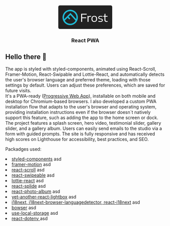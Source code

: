<br>
<p align="center">
  <a href="https://frost-tattoo.netlify.app/" target="_blank" rel="noopener noreferrer">
  <img src="https://github.com/AndrasE/raw-readme/blob/main/frost-readme.png?raw=true" width="170px">
  </a>
</p>

<h3 align="center">
React PWA
<br>

</h3>

## Hello there 👋

The app is styled with styled-components, animated using React-Scroll, Framer-Motion, React-Swipable and Lottie-React, and automatically detects the user's browser language and preferred theme, loading with those settings by default. Users can adjust these preferences, which are saved for future visits. <br />It's a PWA-ready (<a href="https://developer.mozilla.org/en-US/docs/Web/Progressive_web_apps" target="_blank">Progressive Web App</a>), installable on both mobile and desktop for Chromium-based browsers. I also developed a custom PWA installation flow that adapts to the user's browser and operating system, providing installation instructions even if the browser doesn`t natively support this feature, such as adding the app to the home screen or dock.<br />The project features a splash screen, hero video, testimonial slider, gallery slider, and a gallery album. Users can easily send emails to the studio via a form with guided prompts. The site is fully responsive and has received high scores on Lighthouse for accessibility, best practices, and SEO.

Packadges used:

<li><a
 href="https://styled-components.com/"
target="_blank"
rel="noopener noreferrer"
>styled-components</a> asd
</li>
<li><a
 href="https://www.npmjs.com/package/framer-motion"
target="_blank"
rel="noopener noreferrer"
>framer-motion</a> asd
</li>
<li><a
 href="https://www.npmjs.com/package/react-scroll"
target="_blank"
rel="noopener noreferrer"
>react-scroll</a> asd
</li>
<li><a
 href="react-swipeable"
target="_blank"
rel="noopener noreferrer"
>react-swipeable</a> asd 
</li>
<li><a
 href="https://www.npmjs.com/package/lottie-react"
target="_blank"
rel="noopener noreferrer"
>lottie-react</a> asd 
</li>
<li><a
 href="https://splidejs.com/integration/react-splide/"
target="_blank"
rel="noopener noreferrer"
>react-splide</a> asd 
</li>
<li><a
 href="https://react-photo-album.com/"
target="_blank"
rel="noopener noreferrer"
>react-photo-album</a> asd 
</li>
<li><a
 href="https://yet-another-react-lightbox.com/"
target="_blank"
rel="noopener noreferrer"
>yet-another-react-lightbox</a> asd 
</li>
<li><a
 href="https://www.i18next.com/"
target="_blank"
rel="noopener noreferrer"
>i18next, i18next-browser-languagedetector, react-i18next</a> asd 
</li>
<li><a
 href="https://www.npmjs.com/package/bowser"
target="_blank"
rel="noopener noreferrer"
>bowser</a> asd 
</li>
<li><a
 href="https://www.npmjs.com/package/use-local-storage"
target="_blank"
rel="noopener noreferrer"
>use-local-storage</a> asd 
</li>
<li><a
 href="https://www.npmjs.com/package/react-dotenv"
target="_blank"
rel="noopener noreferrer"
>react-dotenv
</a> asd 
</li>
